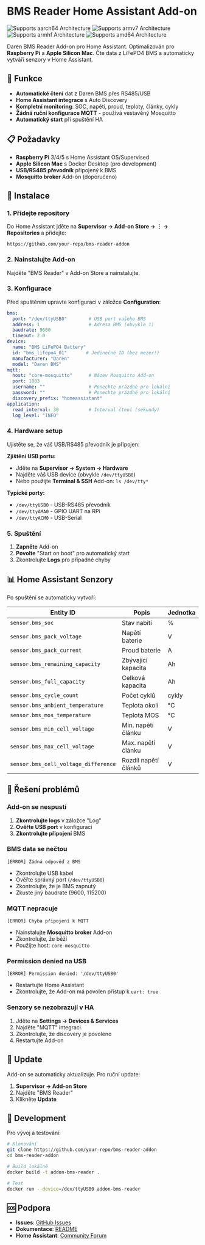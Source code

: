 # BMS Reader Home Assistant Add-on

![Supports aarch64 Architecture][aarch64-shield] ![Supports armv7 Architecture][armv7-shield] ![Supports armhf Architecture][armhf-shield] ![Supports amd64 Architecture][amd64-shield]

Daren BMS Reader Add-on pro Home Assistant. Optimalizován pro **Raspberry Pi** a **Apple Silicon Mac**. Čte data z LiFePO4 BMS a automaticky vytváří senzory v Home Assistant.

## 🚀 Funkce

- **Automatické čtení** dat z Daren BMS přes RS485/USB
- **Home Assistant integrace** s Auto Discovery
- **Kompletní monitoring**: SOC, napětí, proud, teploty, články, cykly
- **Žádná ruční konfigurace MQTT** - používá vestavěný Mosquitto
- **Automatický start** při spuštění HA

## 📋 Požadavky

- **Raspberry Pi** 3/4/5 s Home Assistant OS/Supervised
- **Apple Silicon Mac** s Docker Desktop (pro development)
- **USB/RS485 převodník** připojený k BMS
- **Mosquitto broker** Add-on (doporučeno)

## 🔧 Instalace

### 1. Přidejte repository
Do Home Assistant jděte na **Supervisor → Add-on Store → ⋮ → Repositories** a přidejte:
```
https://github.com/your-repo/bms-reader-addon
```

### 2. Nainstalujte Add-on
Najděte "BMS Reader" v Add-on Store a nainstalujte.

### 3. Konfigurace
Před spuštěním upravte konfiguraci v záložce **Configuration**:

```yaml
bms:
  port: "/dev/ttyUSB0"        # USB port vašeho BMS
  address: 1                  # Adresa BMS (obvykle 1)
  baudrate: 9600
  timeout: 2.0
device:
  name: "BMS LiFePO4 Battery"
  id: "bms_lifepo4_01"       # Jedinečné ID (bez mezer!)
  manufacturer: "Daren"
  model: "Daren BMS"
mqtt:
  host: "core-mosquitto"      # Název Mosquitto Add-on
  port: 1883
  username: ""                # Ponechte prázdné pro lokální
  password: ""                # Ponechte prázdné pro lokální
  discovery_prefix: "homeassistant"
application:
  read_interval: 30           # Interval čtení (sekundy)
  log_level: "INFO"
```

### 4. Hardware setup
Ujistěte se, že váš USB/RS485 převodník je připojen:

**Zjištění USB portu:**
- Jděte na **Supervisor → System → Hardware**
- Najděte váš USB device (obvykle `/dev/ttyUSB0`)
- Nebo použijte **Terminal & SSH** Add-on: `ls /dev/tty*`

**Typické porty:**
- `/dev/ttyUSB0` - USB-RS485 převodník
- `/dev/ttyAMA0` - GPIO UART na RPi
- `/dev/ttyACM0` - USB-Serial

### 5. Spuštění
1. **Zapněte** Add-on
2. **Povolte** "Start on boot" pro automatický start
3. Zkontrolujte **Logs** pro případné chyby

## 📊 Home Assistant Senzory

Po spuštění se automaticky vytvoří:

| Entity ID | Popis | Jednotka |
|-----------|-------|----------|
| `sensor.bms_soc` | Stav nabití | % |
| `sensor.bms_pack_voltage` | Napětí baterie | V |
| `sensor.bms_pack_current` | Proud baterie | A |
| `sensor.bms_remaining_capacity` | Zbývající kapacita | Ah |
| `sensor.bms_full_capacity` | Celková kapacita | Ah |
| `sensor.bms_cycle_count` | Počet cyklů | cykly |
| `sensor.bms_ambient_temperature` | Teplota okolí | °C |
| `sensor.bms_mos_temperature` | Teplota MOS | °C |
| `sensor.bms_min_cell_voltage` | Min. napětí článku | V |
| `sensor.bms_max_cell_voltage` | Max. napětí článku | V |
| `sensor.bms_cell_voltage_difference` | Rozdíl napětí článků | V |

## 🔧 Řešení problémů

### Add-on se nespustí
1. **Zkontrolujte logs** v záložce "Log"
2. **Ověřte USB port** v konfiguraci
3. **Zkontrolujte připojení** BMS

### BMS data se nečtou
```
[ERROR] Žádná odpověď z BMS
```
- Zkontrolujte USB kabel
- Ověřte správný port (`/dev/ttyUSB0`)
- Zkontrolujte, že je BMS zapnutý
- Zkuste jiný baudrate (9600, 115200)

### MQTT nepracuje
```
[ERROR] Chyba připojení k MQTT
```
- Nainstalujte **Mosquitto broker** Add-on
- Zkontrolujte, že běží
- Použijte host: `core-mosquitto`

### Permission denied na USB
```
[ERROR] Permission denied: '/dev/ttyUSB0'
```
- Restartujte Home Assistant
- Zkontrolujte, že Add-on má povolen přístup k `uart: true`

### Senzory se nezobrazují v HA
1. Jděte na **Settings → Devices & Services**
2. Najděte "MQTT" integraci
3. Zkontrolujte, že discovery je povoleno
4. Restartujte Add-on

## 🔄 Update
Add-on se automaticky aktualizuje. Pro ruční update:
1. **Supervisor → Add-on Store**
2. Najděte "BMS Reader"
3. Klikněte **Update**

## 📝 Development

Pro vývoj a testování:
```bash
# Klonování
git clone https://github.com/your-repo/bms-reader-addon
cd bms-reader-addon

# Build lokálně
docker build -t addon-bms-reader .

# Test
docker run --device=/dev/ttyUSB0 addon-bms-reader
```

## 🆘 Podpora

- **Issues**: [GitHub Issues](https://github.com/your-repo/bms-reader-addon/issues)
- **Dokumentace**: [README](https://github.com/your-repo/bms-reader-addon)
- **Home Assistant**: [Community Forum](https://community.home-assistant.io/)

[aarch64-shield]: https://img.shields.io/badge/aarch64-yes-green.svg
[amd64-shield]: https://img.shields.io/badge/amd64-yes-green.svg
[armhf-shield]: https://img.shields.io/badge/armhf-yes-green.svg
[armv7-shield]: https://img.shields.io/badge/armv7-yes-green.svg
